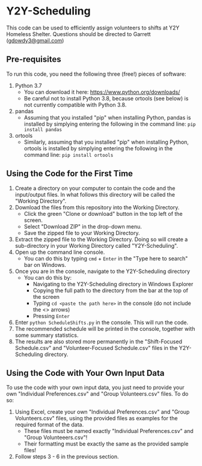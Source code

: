# Y2Y-Scheduling
This code can be used to efficiently assign volunteers to shifts at Y2Y Homeless Shelter.
Questions should be directed to Garrett (gdowdy3@gmail.com)

## Pre-requisites
To run this code, you need the following three (free!) pieces of software:
1. Python 3.7
    - You can download it here: https://www.python.org/downloads/
    - Be careful not to install Python 3.8, because ortools (see below) is not currently compatible with Python 3.8.
2. pandas
    - Assuming that you installed "pip" when installing Python, pandas is installed by simplying entering the following in the command line: `pip install pandas`
3. ortools
    - Similarly, assuming that you installed "pip" when installing Python, ortools is installed by simplying entering the following in the command line: `pip install ortools` 


## Using the Code for the First Time
1. Create a directory on your computer to contain the code and the input/output files.  In what follows this directory will be called the "Working Directory".
2. Download the files from this repository into the Working Directory.
    - Click the green "Clone or download" button in the top left of the screen.
    - Select "Download ZIP" in the drop-down menu.
    - Save the zipped file to your Working Directory.
2. Extract the zipped file to the Working Directory.  Doing so will create a sub-directory in your Working Directory called "Y2Y-Scheduling".
3. Open up the command line console.
    - You can do this by typing `cmd` + `Enter` in the "Type here to search" bar on Windows.
4. Once you are in the console, navigate to the Y2Y-Scheduling directory
    - You can do this by: 
        - Navigating to the Y2Y-Scheduling directory in Windows Explorer 
        - Copying the full path to the directory from the bar at the top of the screen
        - Typing `cd <paste the path here>` in the console (do not include the <> arrows)
        - Pressing `Enter`
5. Enter `python ScheduleShifts.py` in the console.  This will run the code.
6. The recommended schedule will be printed in the console, together with some summary statistics.
7. The results are also stored more permanently in the "Shift-Focused Schedule.csv" and "Volunteer-Focused Schedule.csv" files in the Y2Y-Scheduling directory.
   
## Using the Code with Your Own Input Data
To use the code with your own input data, you just need to provide your own "Individual Preferences.csv" and "Group Volunteers.csv" files.  To do so:
1. Using Excel, create your own "Individual Preferences.csv" and "Group Volunteers.csv" files, using the provided files as examples for the required format of the data.
   - These files must be named exactly "Individual Preferences.csv" and "Group Volunteeers.csv"!
   - Their formatting must be exactly the same as the provided sample files!
2. Follow steps 3 - 6 in the previous section.


